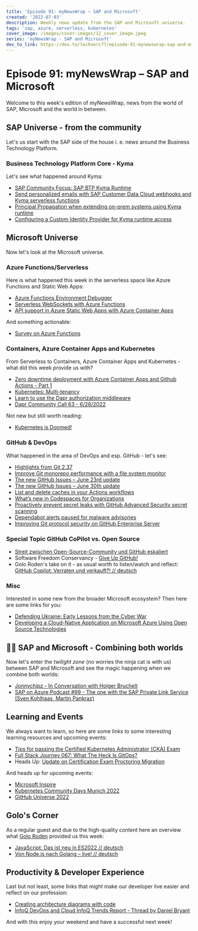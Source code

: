 ```yaml
---
title: 'Episode 91: myNewsWrap – SAP and Microsoft'
created: '2022-07-03'
description: Weekly news update from the SAP and Microsoft universe.
tags: 'sap, azure, serverless, kubernetes'
cover_image: /images/cover-images/12_cover_image.jpeg
series: 'myNewsWrap - SAP and Microsoft'
dev_to_link: https://dev.to/lechnerc77/episode-91-mynewswrap-sap-and-microsoft-15ad
---
```


# Episode 91: myNewsWrap – SAP and Microsoft

Welcome to this week's edition of myNewsWrap, news from the world of SAP, Microsoft and the world in between.

## SAP Universe - from the community

Let's us start with the SAP side of the house i. e. news around the Business Technology Platform.

### Business Technology Platform Core - Kyma

Let's see what happened around Kyma:

* [SAP Community Focus: SAP BTP Kyma Runtime](https://blogs.sap.com/2022/06/27/sap-community-focus-sap-btp-kyma-runtime)
* [Send personalized emails with SAP Customer Data Cloud webhooks and Kyma serverless functions](https://blogs.sap.com/2022/06/28/send-personalized-emails-with-sap-customer-data-cloud-webhooks-and-kyma-serverless-functions/)
* [Principal Propagation when extending on-prem systems using Kyma runtime](https://blogs.sap.com/2022/06/29/principal-propagation-when-extending-on-prem-systems-using-kyma-runtime/)
* [Configuring a Custom Identity Provider for Kyma runtime access](https://blogs.sap.com/2022/06/29/configuring-a-custom-identity-provider-for-kyma-runtime-access/)

## Microsoft Universe

Now let's look at the Microsoft universe.

### Azure Functions/Serverless

Here is what happened this week in the serverless space like Azure Functions and Static Web Apps:

* [Azure Functions Environment Debugger](https://github.com/vjirovsky/AzFunDebugger)
* [Serverless WebSockets with Azure Functions](https://ably.com/blog/quest-for-serverless-websockets-azure-functions-adventure)
* [API support in Azure Static Web Apps with Azure Container Apps](https://docs.microsoft.com/azure/static-web-apps/apis-container-apps)

And something actionable:

* [Survey on Azure Functions](https://twitter.com/AzureFunctions/status/1542196495197147136?s=20&t=Xmqfo0kUBEomJ6v0vJxxMw)

### Containers, Azure Container Apps and Kubernetes

From Serverless to Containers, Azure Container Apps and Kubernetes - what did this week provide us with?

* [Zero downtime deployment with Azure Container Apps and Github Actions - Part 1](https://dev.to/maxx_don/zero-downtime-deployment-with-azure-container-apps-and-github-actions-part-1-25ol)
* [Kubernetes: Multi-tenancy](https://kubernetes.io/docs/concepts/security/multi-tenancy/)
* [Learn to use the Dapr authorization middleware](https://blog.baeke.info/2022/06/23/learn-to-use-the-dapr-authorization-middleware/)
* [Dapr Community Call 63 - 6/28/2022](https://youtu.be/ecFvpp24lpo)

Not new but still worth reading:

* [Kubernetes is Doomed!](https://blog.container-solutions.com/kubernetes-is-doomed)

### GitHub & DevOps

What happened in the area of DevOps and esp. GitHub - let's see:

* [Highlights from Git 2.37](https://github.blog/2022-06-27-highlights-from-git-2-37/)
* [Improve Git monorepo performance with a file system monitor](https://github.blog/2022-06-29-improve-git-monorepo-performance-with-a-file-system-monitor/)
* [The new GitHub Issues – June 23rd update](https://github.blog/changelog/2022-06-23-the-new-github-issues-june-23rd-update/)
* [The new GitHub Issues – June 30th update](https://github.blog/changelog/2022-06-30-the-new-github-issues-june-30th-update/)
* [List and delete caches in your Actions workflows](https://github.blog/changelog/2022-06-27-list-and-delete-caches-in-your-actions-workflows/)
* [What’s new in Codespaces for Organizations](https://github.blog/changelog/2022-06-27-whats-new-in-codespaces-for-organizations/)
* [Proactively prevent secret leaks with GitHub Advanced Security secret scanning](https://github.blog/2022-04-04-push-protection-github-advanced-security/)
* [Dependabot alerts paused for malware advisories](https://github.blog/changelog/2022-07-01-dependabot-alerts-paused-for-malware-advisories/)
* [Improving Git protocol security on GitHub Enterprise Server](https://github.blog/2022-06-28-improving-git-protocol-security-on-github-enterprise-server/)

### Special Topic GitHub CoPilot vs. Open Source

* [Streit zwischen Open-Source-Community und GitHub eskaliert](https://www.heise.de/amp/news/Streit-zwischen-Open-Source-Community-und-GitHub-eskaliert-7160074.html)
* Software Freedom Conservancy - [Give Up GitHub!](https://sfconservancy.org/GiveUpGitHub/)
* Golo Roden's take on it - as usual worth to listen/watch and reflect: [GitHub Copilot: Verraten und verkauft?! // deutsch](https://youtu.be/fScMM8Wl2R8)

### Misc

Interested in some new from the broader Microsoft ecosystem? Then here are some links for you:

* [Defending Ukraine: Early Lessons from the Cyber War](https://blogs.microsoft.com/on-the-issues/2022/06/22/defending-ukraine-early-lessons-from-the-cyber-war/)
* [Developing a Cloud-Native Application on Microsoft Azure Using Open Source Technologies](https://www.infoq.com/articles/cloud-native-development-azure/)

## 🐱‍👤 SAP and Microsoft - Combining both worlds

Now let's enter the _twilight zone_ (no worries the ninja cat is with us) between SAP and Microsoft and see the magic happening when we combine both worlds:

* [Jonnychipz - In Conversation with Holger Bruchelt](https://youtu.be/V2u_XTHasEc)
* [SAP on Azure Podcast #99 - The one with the SAP Private Link Service (Sven Kohlhaas, Martin Pankraz)](https://youtu.be/TsrBaEa_vJw)

## Learning and Events

We always want to learn, so here are some links to some interesting learning resources and upcoming events:

* [Tips for passing the Certified Kubernetes Administrator (CKA) Exam](https://www.thecloudonmymind.com/Tips-for-passing-the-Certified-Kubernetes-Administrator-CKA-Exam/)
* [Full Stack Journey 067: What The Heck Is GitOps?](https://packetpushers.net/podcast/full-stack-journey-067-what-the-heck-is-gitops/)
* Heads Up: [Update on Certification Exam Proctoring Migration](https://training.linuxfoundation.org/blog/update-on-certification-exam-proctoring-migration/)

And heads up for upcoming events:

* [Microsoft Inspire](https://blogs.partner.microsoft.com/mpn/microsoft-inspire-2022-register-today/)
* [Kubernetes Community Days Munich 2022](https://community.cncf.io/kcd-munich/)
* [GitHub Universe 2022](https://www.githubuniverse.com/)

## Golo's Corner

As a regular guest and due to the high-quality content here an overview what [Golo Roden](https://twitter.com/goloroden) provided us this week:

* [JavaScript: Das ist neu in ES2022 // deutsch](https://youtu.be/bf0Eq9m5hLc)
* [Von Node.js nach Golang – live! // deutsch](https://youtu.be/DgWcmQ5hV5M)

## Productivity & Developer Experience

Last but not least, some links that might make our developer live easier and reflect on our profession:

* [Creating architecture diagrams with code](https://blogs.sap.com/2022/06/29/creating-architecture-diagrams-with-code/)
* [InfoQ DevOps and Cloud InfoQ Trends Report - Thread by Daniel Bryant](https://threadreaderapp.com/thread/1540253773758464000.html)

And with this enjoy your weekend and have a successful next week!
